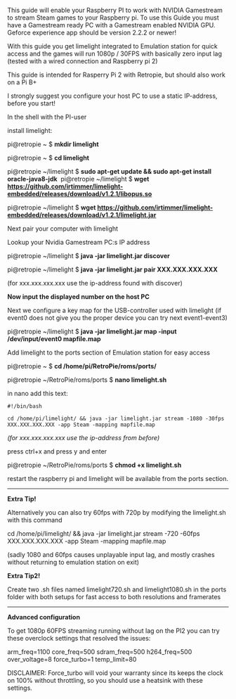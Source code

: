 This guide will enable your Raspberry PI to work with NVIDIA Gamestream to stream Steam games to your Raspberry pi. To use this Guide you must have a Gamestream ready PC with a Gamestream enabled NVIDIA GPU. Geforce experience app should be version 2.2.2 or newer!

With this guide you get limelight integrated to Emulation station for quick access and the games will run 1080p / 30FPS with basically zero input lag (tested with a wired connection and Raspberry pi 2)

This guide is intended for Rasperry Pi 2 with Retropie, but should also work on a Pi B+

I strongly suggest you configure your host PC to use a static IP-address, before you start!

In the shell with the PI-user

install limelight:

pi@retropie ~ $ **mkdir limelight**

pi@retropie ~ $ **cd limelight**

pi@retropie ~/limelight $ **sudo apt-get update && sudo apt-get install oracle-java8-jdk** 
﻿
pi@retropie ~/limelight $ **wget https://github.com/irtimmer/limelight-embedded/releases/download/v1.2.1/libopus.so**

pi@retropie ~/limelight $ **wget https://github.com/irtimmer/limelight-embedded/releases/download/v1.2.1/limelight.jar**

Next pair your computer with limelight

Lookup your Nvidia Gamestream PC:s IP address

pi@retropie ~/limelight $ **java -jar limelight.jar discover**

pi@retropie ~/limelight $ **java -jar limelight.jar pair XXX.XXX.XXX.XXX**

(for xxx.xxx.xxx.xxx use the ip-address found with discover)

**Now input the displayed number on the host PC**

Next we configure a key map for the USB-controller used with limelight (if event0 does not give you the proper device you can try next event1-event3)

pi@retropie ~/limelight $ **java -jar limelight.jar map -input /dev/input/event0 mapfile.map**

Add limelight to the ports section of Emulation station for easy access

pi@retropie ~ $ **cd /home/pi/RetroPie/roms/ports/**

pi@retropie ~/RetroPie/roms/ports $ **nano limelight.sh**

in nano add this text:

`#!/bin/bash`

`cd /home/pi/limelight/ && java -jar limelight.jar stream -1080 -30fps XXX.XXX.XXX.XXX -app Steam -mapping mapfile.map`

_(for xxx.xxx.xxx.xxx use the ip-address from before)_

press ctrl+x and press y and enter

pi@retropie ~/RetroPie/roms/ports $ **chmod +x limelight.sh**

restart the raspberry pi and limelight will be available from the ports section.


***

**Extra Tip!**

Alternatively you can also try 60fps with 720p by modifying the limelight.sh with this command

cd /home/pi/limelight/ && java -jar limelight.jar stream -720 -60fps XXX.XXX.XXX.XXX -app Steam -mapping mapfile.map

(sadly 1080 and 60fps causes unplayable input lag, and mostly crashes without returning to emulation station on exit)

**Extra Tip2!**

Create two .sh files named limelight720.sh and limelight1080.sh in the ports folder with both setups for fast access to both resolutions and framerates


***

**Advanced configuration**

To get 1080p 60FPS streaming running without lag on the PI2 you can try these overclock settings that resolved the issues:

arm_freq=1100
core_freq=500
sdram_freq=500
h264_freq=500
over_voltage=8
force_turbo=1
temp_limit=80

DISCLAIMER: Force_turbo will void your warranty since its keeps the clock on 100% without throttling, so you should use a heatsink with these settings.